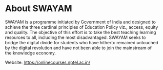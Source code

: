 # About SWAYAM
SWAYAM is a programme initiated by Government of India and designed to achieve the three cardinal principles of Education Policy viz., access, equity and quality. The objective of this effort is to take the best teaching learning resources to all, including the most disadvantaged. SWAYAM seeks to bridge the digital divide for students who have hitherto remained untouched by the digital revolution and have not been able to join the mainstream of the knowledge economy.

Website: https://onlinecourses.nptel.ac.in/
